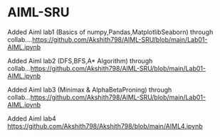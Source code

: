 # AIML-SRU
Added Aiml lab1 (Basics of numpy,Pandas,MatplotlibSeaborn) through collab....https://github.com/Akshith798/AIML-SRU/blob/main/Lab01-AIML.ipynb

Added Aiml lab2 (DFS,BFS,A* Algorithm) through collab...https://github.com/Akshith798/AIML-SRU/blob/main/Lab01-AIML.ipynb

Added Aiml lab3 (Minimax & AlphaBetaProning) through collab...https://github.com/Akshith798/AIML-SRU/blob/main/Lab01-AIML.ipynb

Added Aiml lab4      https://github.com/Akshith798/Akshith798/blob/main/AIML4.ipynb
